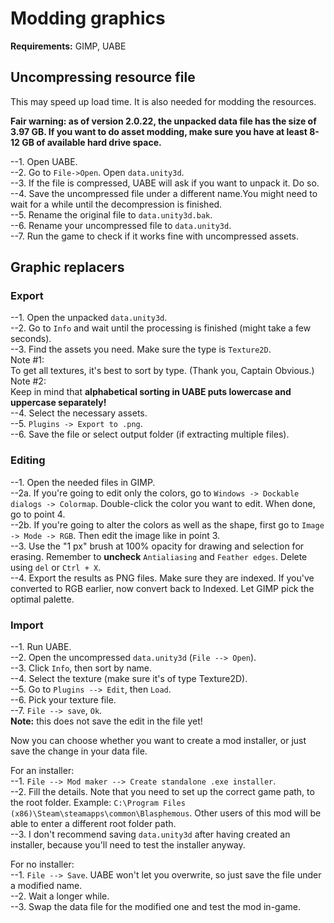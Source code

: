 # Modding graphics

**Requirements:** GIMP, UABE  

## Uncompressing resource file
This may speed up load time. It is also needed for modding the resources.  

**Fair warning: as of version 2.0.22, the unpacked data file has the size of 3.97 GB. If you want to do asset modding, make sure you have at least 8-12 GB of available hard drive space.**

--1. Open UABE.  
--2. Go to `File->Open`. Open `data.unity3d`.  
--3. If the file is compressed, UABE will ask if you want to unpack it. Do so.  
--4. Save the uncompressed file under a different name.You might need to wait for a while until the decompression is finished.  
--5. Rename the original file to `data.unity3d.bak`.  
--6. Rename your uncompressed file to `data.unity3d`.  
--7. Run the game to check if it works fine with uncompressed assets.  


## Graphic replacers
  
### Export  
  
--1. Open the unpacked `data.unity3d`.  
--2. Go to `Info` and wait until the processing is finished (might take a few seconds).  
--3. Find the assets you need. Make sure the type is `Texture2D`.  
Note #1:  
To get all textures, it's best to sort by type. (Thank you, Captain Obvious.)  
Note #2:  
Keep in mind that **alphabetical sorting in UABE puts lowercase and uppercase separately!**  
--4. Select the necessary assets.  
--5. `Plugins -> Export to .png`.  
--6. Save the file or select output folder (if extracting multiple files).  
  
### Editing
--1. Open the needed files in GIMP.  
--2a. If you're going to edit only the colors, go to `Windows -> Dockable dialogs -> Colormap`. Double-click the color you want to edit. When done, go to point 4.  
--2b. If you're going to alter the colors as well as the shape, first go to `Image -> Mode -> RGB`. Then edit the image like in point 3.  
--3. Use the "1 px" brush at 100% opacity for drawing and selection for erasing. Remember to **uncheck** `Antialiasing` and `Feather edges`. Delete using `del` or `Ctrl + X`.  
--4. Export the results as PNG files. Make sure they are indexed. If you've converted to RGB earlier, now convert back to Indexed. Let GIMP pick the optimal palette.  

### Import  
--1. Run UABE.  
--2. Open the uncompressed `data.unity3d` (`File --> Open`).  
--3. Click `Info`, then sort by name.  
--4. Select the texture (make sure it's of type Texture2D).  
--5. Go to `Plugins --> Edit`, then `Load`.  
--6. Pick your texture file.  
--7. `File --> save`, `Ok`.  
**Note:** this does not save the edit in the file yet!  
  
Now you can choose whether you want to create a mod installer, or just save the change in your data file.  
  
For an installer:  
--1. `File --> Mod maker --> Create standalone .exe installer`.  
--2. Fill the details. Note that you need to set up the correct game path, to the root folder. Example: `C:\Program Files (x86)\Steam\steamapps\common\Blasphemous`. Other users of this mod will be able to enter a different root folder path.  
--3. I don't recommend saving `data.unity3d` after having created an installer, because you'll need to test the installer anyway.  
  
For no installer:  
--1. `File --> Save`. UABE won't let you overwrite, so just save the file under a modified name.  
--2. Wait a longer while.  
--3. Swap the data file for the modified one and test the mod in-game.  

  